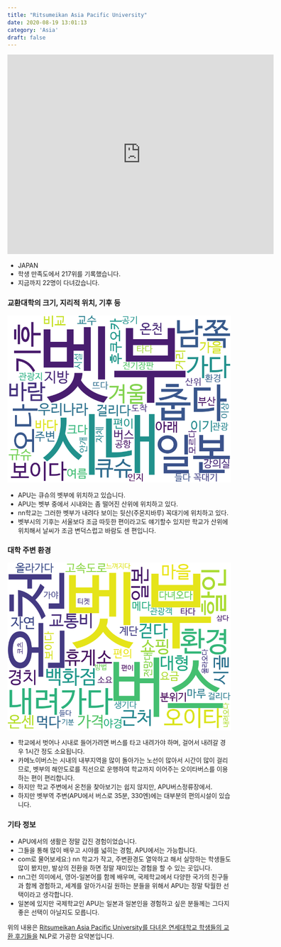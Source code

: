 ```yaml
---
title: "Ritsumeikan Asia Pacific University"
date: 2020-08-19 13:01:13
category: 'Asia'
draft: false
---
```


<iframe
width="600"
height="450"
frameborder="0" style="border:0"
src="https://www.google.com/maps/embed/v1/place?key=AIzaSyC9e1AME-pVmWC4hBpFdu5S4dKzyepa3HQ&q=Ritsumeikan+Asia+Pacific+University&center=33.33713710000001,131.46834479999998&zoom=14" allowfullscreen>
</iframe>

* JAPAN
* 학생 만족도에서 217위를 기록했습니다.
* 지금까지 22명이 다녀갔습니다. 

### 교환대학의 크기, 지리적 위치, 기후 등

![gen_info-WordCloud](../univ_wordclouds_okt/gen_info/JP000023_gen_info_okt.png)

* APU는 큐슈의 벳부에 위치하고 있습니다.
* APU는 벳부 중에서 시내와는 좀 떨어진 산위에 위치하고 있다.
* nn학교는 그러한 벳부가 내려다 보이는 뒷산(주몬지바루) 꼭대기에 위치하고 있다.
* 벳부시의 기후는 서울보다 조금 따듯한 편이라고도 얘기할수 있지만 학교가 산위에 위치해서 날씨가 조금 변덕스럽고 바람도 센 편입니다.


### 대학 주변 환경

![env_info-WordCloud](../univ_wordclouds_okt/env_info/JP000023_env_info_okt.png)

* 학교에서 벗어나 시내로 들어가려면 버스를 타고 내려가야 하며, 걸어서 내려갈 경우 1시간 정도 소요됩니다.
* 카메노이버스는 시내의 내부지역을 많이 돌아가는 노선이 많아서 시간이 많이 걸리므로, 벳부의 해안도로를 직선으로 운행하여 학교까지 이어주는 오이타버스를 이용하는 편이 편리합니다.
* 하지만 학교 주변에서 온천을 찾아보기는 쉽지 않지만, APU버스정류장에서.
* 하지만 벳부역 주변(APU에서 버스로 35분, 330엔)에는 대부분의 편의시설이 있습니다.


### 기타 정보

* APU에서의 생활은 정말 갑진 경험이었습니다.
* 그들을 통해 많이 배우고 시야를 넓히는 경험, APU에서는 가능합니다.
* com로 물어보세요:) nn 학교가 작고, 주변환경도 열악하고 해서 실망하는 학생들도 많이 봤지만, 발상의 전환을 하면 정말 재미있는 경험을 할 수 있는 곳입니다.
* nn그런 의미에서, 영어-일본어를 함께 배우며, 국제학교에서 다양한 국가의 친구들과 함께 경험하고, 세계를 알아가시길 원하는 분들을 위해서 APU는 정말 탁월한 선택이라고 생각합니다.
* 일본에 있지만 국제학교인 APU는 일본과 일본인을 경험하고 싶은 분들께는 그다지 좋은 선택이 아닐지도 모릅니다.


위의 내용은 [Ritsumeikan Asia Pacific University를 다녀온 연세대학교 학생들의 교환 후기들을](http://oia.yonsei.ac.kr/partner/expReport.asp?ucode=JP000023&bgbn=A) NLP로 가공한 요약본입니다. 
